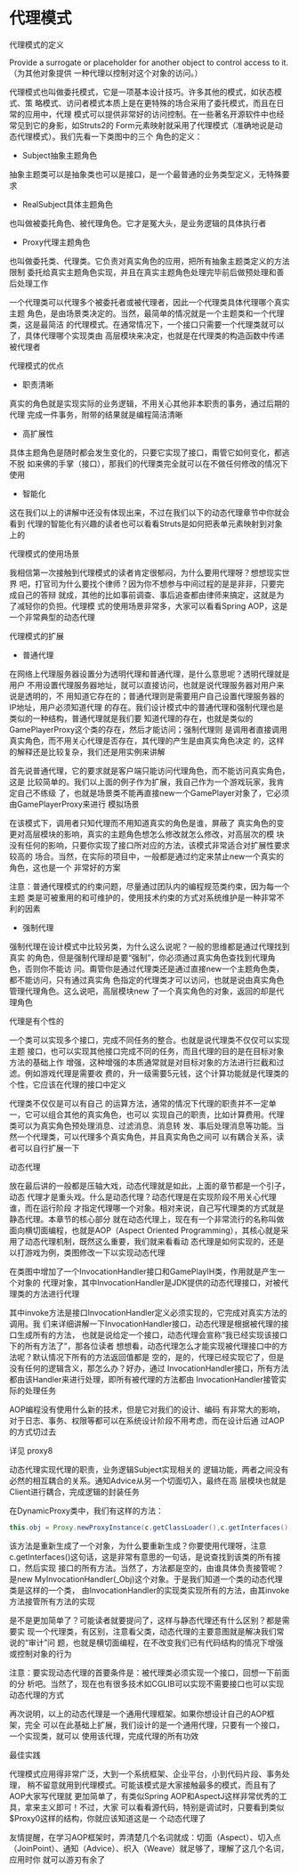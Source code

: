 代理模式
========

代理模式的定义

Provide a surrogate or placeholder for another object to control access to it.（为其他对象提供
一种代理以控制对这个对象的访问。）

代理模式也叫做委托模式，它是一项基本设计技巧。许多其他的模式，如状态模式、策
略模式、访问者模式本质上是在更特殊的场合采用了委托模式，而且在日常的应用中，代理
模式可以提供非常好的访问控制。在一些著名开源软件中也经常见到它的身影，如Struts2的
Form元素映射就采用了代理模式（准确地说是动态代理模式）。我们先看一下类图中的三个
角色的定义：

- Subject抽象主题角色

抽象主题类可以是抽象类也可以是接口，是一个最普通的业务类型定义，无特殊要求

- RealSubject具体主题角色

也叫做被委托角色、被代理角色。它才是冤大头，是业务逻辑的具体执行者

- Proxy代理主题角色

也叫做委托类、代理类。它负责对真实角色的应用，把所有抽象主题类定义的方法限制
委托给真实主题角色实现，并且在真实主题角色处理完毕前后做预处理和善后处理工作

一个代理类可以代理多个被委托者或被代理者，因此一个代理类具体代理哪个真实主题
角色，是由场景类决定的。当然，最简单的情况就是一个主题类和一个代理类，这是最简洁
的代理模式。在通常情况下，一个接口只需要一个代理类就可以了，具体代理哪个实现类由
高层模块来决定，也就是在代理类的构造函数中传递被代理者

代理模式的优点

- 职责清晰

真实的角色就是实现实际的业务逻辑，不用关心其他非本职责的事务，通过后期的代理
完成一件事务，附带的结果就是编程简洁清晰

- 高扩展性

具体主题角色是随时都会发生变化的，只要它实现了接口，甭管它如何变化，都逃不脱
如来佛的手掌（接口），那我们的代理类完全就可以在不做任何修改的情况下使用

- 智能化

这在我们以上的讲解中还没有体现出来，不过在我们以下的动态代理章节中你就会看到
代理的智能化有兴趣的读者也可以看看Struts是如何把表单元素映射到对象上的

代理模式的使用场景

我相信第一次接触到代理模式的读者肯定很郁闷，为什么要用代理呀？想想现实世界
吧，打官司为什么要找个律师？因为你不想参与中间过程的是是非非，只要完成自己的答辩
就成，其他的比如事前调查、事后追查都由律师来搞定，这就是为了减轻你的负担。代理模
式的使用场景非常多，大家可以看看Spring AOP，这是一个非常典型的动态代理

代理模式的扩展

- 普通代理

在网络上代理服务器设置分为透明代理和普通代理，是什么意思呢？透明代理就是用户
不用设置代理服务器地址，就可以直接访问，也就是说代理服务器对用户来说是透明的，不
用知道它存在的；普通代理则是需要用户自己设置代理服务器的IP地址，用户必须知道代理
的存在。我们设计模式中的普通代理和强制代理也是类似的一种结构，普通代理就是我们要
知道代理的存在，也就是类似的GamePlayerProxy这个类的存在，然后才能访问；强制代理则
是调用者直接调用真实角色，而不用关心代理是否存在，其代理的产生是由真实角色决定
的，这样的解释还是比较复杂，我们还是用实例来讲解

首先说普通代理，它的要求就是客户端只能访问代理角色，而不能访问真实角色，这是
比较简单的。我们以上面的例子作为扩展，我自己作为一个游戏玩家，我肯定自己不练级
了，也就是场景类不能再直接new一个GamePlayer对象了，它必须由GamePlayerProxy来进行
模拟场景

在该模式下，调用者只知代理而不用知道真实的角色是谁，屏蔽了
真实角色的变更对高层模块的影响，真实的主题角色想怎么修改就怎么修改，对高层次的模
块没有任何的影响，只要你实现了接口所对应的方法，该模式非常适合对扩展性要求较高的
场合。当然，在实际的项目中，一般都是通过约定来禁止new一个真实的角色，这也是一个
非常好的方案

注意：普通代理模式的约束问题，尽量通过团队内的编程规范类约束，因为每一个主题
类是可被重用的和可维护的，使用技术约束的方式对系统维护是一种非常不利的因素

- 强制代理

强制代理在设计模式中比较另类，为什么这么说呢？一般的思维都是通过代理找到真实
的角色，但是强制代理却是要“强制”，你必须通过真实角色查找到代理角色，否则你不能访
问。甭管你是通过代理类还是通过直接new一个主题角色类，都不能访问，只有通过真实角
色指定的代理类才可以访问，也就是说由真实角色管理代理角色。这么说吧，高层模块new
了一个真实角色的对象，返回的却是代理角色

代理是有个性的

一个类可以实现多个接口，完成不同任务的整合。也就是说代理类不仅仅可以实现主题
接口，也可以实现其他接口完成不同的任务，而且代理的目的是在目标对象方法的基础上作
增强，这种增强的本质通常就是对目标对象的方法进行拦截和过滤。例如游戏代理是需要收
费的，升一级需要5元钱，这个计算功能就是代理类的个性，它应该在代理的接口中定义

代理类不仅仅是可以有自己
的运算方法，通常的情况下代理的职责并不一定单一，它可以组合其他的真实角色，也可以
实现自己的职责，比如计算费用。代理类可以为真实角色预处理消息、过滤消息、消息转
发、事后处理消息等功能。当然一个代理类，可以代理多个真实角色，并且真实角色之间可
以有耦合关系，读者可以自行扩展一下

动态代理

放在最后讲的一般都是压轴大戏，动态代理就是如此，上面的章节都是一个引子，动态
代理才是重头戏。什么是动态代理？动态代理是在实现阶段不用关心代理谁，而在运行阶段
才指定代理哪一个对象。相对来说，自己写代理类的方式就是静态代理。本章节的核心部分
就在动态代理上，现在有一个非常流行的名称叫做面向横切面编程，也就是AOP（Aspect
Oriented Programming），其核心就是采用了动态代理机制，既然这么重要，我们就来看看动
态代理是如何实现的，还是以打游戏为例，类图修改一下以实现动态代理

在类图中增加了一个InvocationHandler接口和GamePlayIH类，作用就是产生一个对象的
代理对象，其中InvocationHandler是JDK提供的动态代理接口，对被代理类的方法进行代理

其中invoke方法是接口InvocationHandler定义必须实现的，它完成对真实方法的调用。我
们来详细讲解一下InvocationHandler接口，动态代理是根据被代理的接口生成所有的方法，
也就是说给定一个接口，动态代理会宣称“我已经实现该接口下的所有方法了”，那各位读者
想想看，动态代理怎么才能实现被代理接口中的方法呢？默认情况下所有的方法返回值都是
空的，是的，代理已经实现它了，但是没有任何的逻辑含义，那怎么办？好办，通过
InvocationHandler接口，所有方法都由该Handler来进行处理，即所有被代理的方法都由
InvocationHandler接管实际的处理任务

AOP编程没有使用什么新的技术，但是它对我们的设计、编码
有非常大的影响，对于日志、事务、权限等都可以在系统设计阶段不用考虑，而在设计后通
过AOP的方式切过去

详见 proxy8

动态代理实现代理的职责，业务逻辑Subject实现相关的
逻辑功能，两者之间没有必然的相互耦合的关系。通知Advice从另一个切面切入，最终在高
层模块也就是Client进行耦合，完成逻辑的封装任务

在DynamicProxy类中，我们有这样的方法：
```java
this.obj = Proxy.newProxyInstance(c.getClassLoader(),c.getInterfaces(),new MyInvocationHandler(_obj));
```
该方法是重新生成了一个对象，为什么要重新生成？你要使用代理呀，注意
c.getInterfaces()这句话，这是非常有意思的一句话，是说查找到该类的所有接口，然后实现
接口的所有方法。当然了，方法都是空的，由谁具体负责接管呢？是new
MyInvocationHandler(_Obj)这个对象。于是我们知道一个类的动态代理类是这样的一个类，
由InvocationHandler的实现类实现所有的方法，由其invoke方法接管所有方法的实现

是不是更加简单了？可能读者就要提问了，这样与静态代理还有什么区别？都是需要实
现一个代理类，有区别，注意看父类，动态代理的主要意图就是解决我们常说的“审计”问
题，也就是横切面编程，在不改变我们已有代码结构的情况下增强或控制对象的行为

注意：要实现动态代理的首要条件是：被代理类必须实现一个接口，回想一下前面的分
析吧。当然了，现在也有很多技术如CGLIB可以实现不需要接口也可以实现动态代理的方式

再次说明，以上的动态代理是一个通用代理框架。如果你想设计自己的AOP框架，完全
可以在此基础上扩展，我们设计的是一个通用代理，只要有一个接口，一个实现类，就可以
使用该代理，完成代理的所有功效

最佳实践

代理模式应用得非常广泛，大到一个系统框架、企业平台，小到代码片段、事务处理，
稍不留意就用到代理模式。可能该模式是大家接触最多的模式，而且有了AOP大家写代理就
更加简单了，有类似Spring AOP和AspectJ这样非常优秀的工具，拿来主义即可！不过，大家
可以看看源代码，特别是调试时，只要看到类似$Proxy0这样的结构，你就应该知道这是一
个动态代理了

友情提醒，在学习AOP框架时，弄清楚几个名词就成：切面（Aspect）、切入点
（JoinPoint）、通知（Advice）、织入（Weave）就足够了，理解了这几个名词，应用时你
就可以游刃有余了






